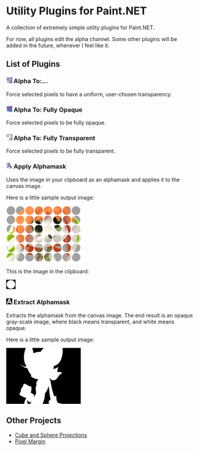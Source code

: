 # Utility Plugins for Paint.NET

A collection of extremely simple utility plugins for Paint.NET.

For now, all plugins edit the alpha channel. Some other plugins will be added in
the future, whenever I feel like it.

## List of Plugins

### ![Icon](AlphaTo-/AlphaTo.png) Alpha To:…

Force selected pixels to have a uniform, user-chosen transparency.

### ![Icon](AlphaTo-/AlphaToFullyOpaque.png) Alpha To: Fully Opaque

Force selected pixels to be fully opaque.

### ![Icon](AlphaTo-/AlphaToFullyTransparent.png) Alpha To: Fully Transparent

Force selected pixels to be fully transparent.

### ![Icon](ApplyAlphamask/ApplyAlphamask.png) Apply Alphamask

Uses the image in your clipboard as an alphamask and applies it to the canvas
image.

Here is a little sample output image:

![Sample Image](ApplyAlphamask/ApplyAlphamask.sample.png)

This is the image in the clipboard:

![Clipboard Image](ApplyAlphamask/ApplyAlphamask.sample-clipboard.png)

### ![Icon](ExtractAlphamask/ExtractAlphamask.png) Extract Alphamask

Extracts the alphamask from the canvas image. The end result is an opaque
gray-scale image, where black means transparent, and white means opaque.

Here is a little sample output image:

![Sample Image](ExtractAlphamask/ExtractAlphamask.sample.png)

## Other Projects

- [Cube and Sphere Projections](https://github.com/Tumbolisu/cube-sphere-paint.net)
- [Pixel Margin](https://github.com/Tumbolisu/pixel-margin-paint.net)

